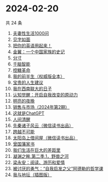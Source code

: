 # 2024-02-20

共 24 条

<!-- BEGIN WEREAD -->
<!-- 最后更新时间 2024-02-20 21:04:57 +0800 -->
1. [夫妻性生活1000问](https://weread.qq.com/web/bookDetail/9c2329c05a5df29c2c1757c)
1. [见字如面](https://weread.qq.com/web/bookDetail/fcb321f0813ab6aa0g018f82)
1. [把你的英语用起来！](https://weread.qq.com/web/bookDetail/6c632d105533196c66000c4)
1. [金翼：一个中国家族的史记](https://weread.qq.com/web/bookDetail/9ec32f70813ab6e35g016b07)
1. [分寸](https://weread.qq.com/web/bookDetail/96732f90813ab85f7g013225)
1. [千脑智能](https://weread.qq.com/web/bookDetail/45a329e0813ab7190g012b04)
1. [控糖革命](https://weread.qq.com/web/bookDetail/819321e0813ab880ag01960c)
1. [我的前半生（权威版全本）](https://weread.qq.com/web/bookDetail/76f322807294a61d76f63ca)
1. [宝贵的人生建议](https://weread.qq.com/web/bookDetail/a2c32190813ab822fg014a9a)
1. [我在西南联大的日子](https://weread.qq.com/web/bookDetail/75732a50813ab7be6g0121ac)
1. [认知觉醒：开启自我改变的原动力](https://weread.qq.com/web/bookDetail/6a732ce07201202c6a7b30a)
1. [明亮的夜晚](https://weread.qq.com/web/bookDetail/2db32930813ab80f9g0165a3)
1. [销售与市场（2024年第2期）](https://weread.qq.com/web/bookDetail/c6132de0813ab8873g015fd8)
1. [这就是ChatGPT](https://weread.qq.com/web/bookDetail/74332a90813ab86c4g019d98)
1. [人间清醒](https://weread.qq.com/web/bookDetail/10832840726b36101088487)
1. [先秦诸子风云（微信读书出品）](https://weread.qq.com/web/bookDetail/a4232d50813ab87c8g0131c7)
1. [跨越不可能](https://weread.qq.com/web/bookDetail/229326d0813ab7dbcg017770)
1. [太阳岛上借间屋（微信读书出品）](https://weread.qq.com/web/bookDetail/07032f00813ab85d2g0157f3)
1. [曾国藩家书](https://weread.qq.com/web/bookDetail/296325e052cedf2969761f3)
1. [我们生活在巨大的差距里](https://weread.qq.com/web/bookDetail/286329405b40f728668c477)
1. [凝渊之眸.第二季.1，野兽之河](https://weread.qq.com/web/bookDetail/960325b0813ab881cg01740d)
1. [梁永安：阅读、游历和爱情](https://weread.qq.com/web/bookDetail/03e32f30729f659d03eedb7)
1. [被讨厌的勇气：“自我启发之父”阿德勒的哲学课](https://weread.qq.com/web/bookDetail/8b9329607186dc198b9bdab)
1. [我与地坛（插图版）](https://weread.qq.com/web/bookDetail/48432c1071ff64f54849ef8)
<!-- END WEREAD -->